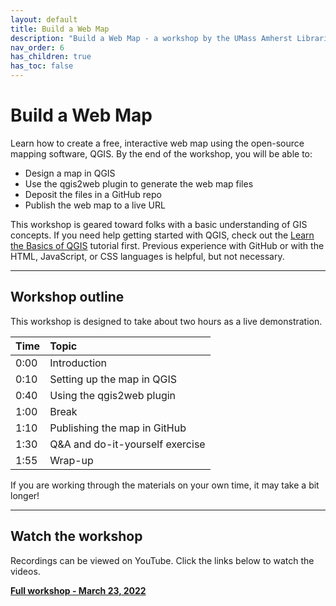 ```yaml
---
layout: default
title: Build a Web Map
description: "Build a Web Map - a workshop by the UMass Amherst Libraries."
nav_order: 6
has_children: true
has_toc: false
---
```


# Build a Web Map

Learn how to create a free, interactive web map using the open-source mapping software, QGIS. By the end of the workshop, you will be able to:
* Design a map in QGIS
* Use the qgis2web plugin to generate the web map files
* Deposit the files in a GitHub repo
* Publish the web map to a live URL

This workshop is geared toward folks with a basic understanding of GIS concepts. If you need help getting started with QGIS, check out the [Learn the Basics of QGIS](../basics-qgis) tutorial first. Previous experience with GitHub or with the HTML, JavaScript, or CSS languages is helpful, but not necessary.

---
## Workshop outline

This workshop is designed to take about two hours as a live demonstration.

| Time | Topic |
| :--- | :---- |
| 0:00 | Introduction |
| 0:10 | Setting up the map in QGIS |
| 0:40 | Using the qgis2web plugin |
| 1:00 | Break |
| 1:10 | Publishing the map in GitHub |
| 1:30 | Q&A and do-it-yourself exercise |
| 1:55 | Wrap-up |

If you are working through the materials on your own time, it may take a bit longer!

---
## Watch the workshop

Recordings can be viewed on YouTube. Click the links below to watch the videos.

**[Full workshop - March 23, 2022](https://youtu.be/ZHynmLFhRZs)**
